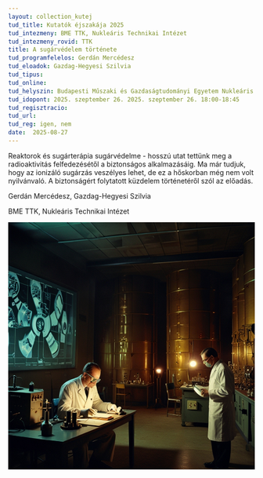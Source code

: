```yaml
---
layout: collection_kutej
tud_title: Kutatók éjszakája 2025
tud_intezmeny: BME TTK, Nukleáris Technikai Intézet
tud_intezmeny_rovid: TTK
title: A sugárvédelem története
tud_programfelelos: Gerdán Mercédesz
tud_eloadok: Gazdag-Hegyesi Szilvia
tud_tipus: 
tud_online: 
tud_helyszin: Budapesti Műszaki és Gazdaságtudományi Egyetem Nukleáris Technikai Intézet 1111 Budapest, Műegyetem rkp. 9., R épület 2. emelet 215. terem
tud_idopont: 2025. szeptember 26. 2025. szeptember 26. 18:00-18:45
tud_regisztracio: 
tud_url: 
tud_reg: igen, nem
date:  2025-08-27
---
```


Reaktorok és sugárterápia sugárvédelme - hosszú utat tettünk meg a radioaktivitás felfedezésétől a biztonságos alkalmazásáig. Ma már tudjuk, hogy az ionizáló sugárzás veszélyes lehet, de ez a hőskorban még nem volt nyilvánvaló. 
A biztonságért folytatott küzdelem történetéről szól az előadás.

Gerdán Mercédesz, Gazdag-Hegyesi Szilvia

BME TTK, Nukleáris Technikai Intézet

![A sugárvédelem története](../2025/images/a-sugarvedelem-tortenete.jpg)
